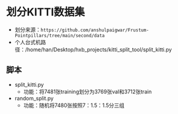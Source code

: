 # 划分KITTI数据集
- 划分来源：```https://github.com/anshulpaigwar/Frustum-Pointpillars/tree/main/second/data```
- 个人台式机路径：/home/han/Desktop/hxb_projects/kitti_split_tool/split_kitti.py
## 脚本
- split_kitti.py
    - 功能：将7481张training划分为3769张val和3712张train
- random_split.py
    - 功能：随机将7480张按照7：1.5：1.5分三组